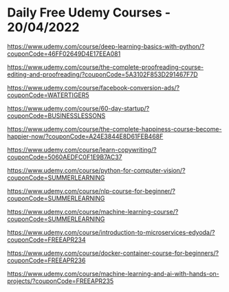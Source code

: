 # Daily Free Udemy Courses - 20/04/2022

https://www.udemy.com/course/deep-learning-basics-with-python/?couponCode=46FF02649D4E17EEA081
https://www.udemy.com/course/the-complete-proofreading-course-editing-and-proofreading/?couponCode=5A3102F853D291467F7D
https://www.udemy.com/course/facebook-conversion-ads/?couponCode=WATERTIGER5
https://www.udemy.com/course/60-day-startup/?couponCode=BUSINESSLESSONS
https://www.udemy.com/course/the-complete-happiness-course-become-happier-now/?couponCode=A24E3844E8D61FEB468F
https://www.udemy.com/course/learn-copywriting/?couponCode=5060AEDFC0F1E9B7AC37
https://www.udemy.com/course/python-for-computer-vision/?couponCode=SUMMERLEARNING
https://www.udemy.com/course/nlp-course-for-beginner/?couponCode=SUMMERLEARNING
https://www.udemy.com/course/machine-learning-course/?couponCode=SUMMERLEARNING
https://www.udemy.com/course/introduction-to-microservices-edyoda/?couponCode=FREEAPR234
https://www.udemy.com/course/docker-container-course-for-beginners/?couponCode=FREEAPR236
https://www.udemy.com/course/machine-learning-and-ai-with-hands-on-projects/?couponCode=FREEAPR235
